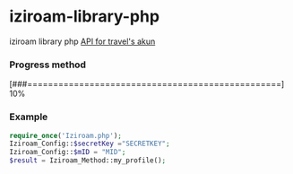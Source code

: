 # iziroam-library-php
iziroam library php [API for travel's akun](https://iziroam.com/api-document/)

### Progress method
[###=================================================] 10%

### Example
```php
require_once('Iziroam.php');
Iziroam_Config::$secretKey ="SECRETKEY";
Iziroam_Config::$mID = "MID";
$result = Iziroam_Method::my_profile();
```
